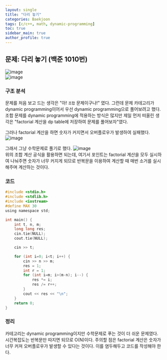 ```yaml
---
layout: single  
title: "다리 놓기"  
categories: Baekjoon  
tags: [c/c++, math, dynamic-programming]  
toc: true  
sidebar_main: true
author_profile: true
---  
```


## 문제: 다리 놓기 (백준 1010번)  
![image](https://user-images.githubusercontent.com/68364886/154403697-9d31ce6a-76aa-4dc9-a25d-75ce5fca6e94.png)  
![image](https://user-images.githubusercontent.com/68364886/154403771-3e92f0a3-f2b7-4491-a335-ec70b318bd74.png)  
  
### 구조 분석  
문제를 처음 보고 드는 생각은 "아! `조합` 문제이구나!" 였다. 그런데 문제 카테고리가 dynamic programming이어서 우선 dynamic programming으로 풀어보려고 했다. 조합 문제를 dynamic programming에 적용하는 방식은 많지만 제일 먼저 떠올린 생각은 "factorial 계산을 dp table에 저장하여 문제를 풀어보자"였다.  
  
그러나 factorial 계산을 하면 숫자가 커지면서 오버플로우가 발생하여 실패했다.  
![image](https://user-images.githubusercontent.com/68364886/154402298-1c9dedeb-699b-4608-97bc-eb625f152104.png)  
  
그래서 그냥 수학문제로 풀기로 했다. 
![image](https://user-images.githubusercontent.com/68364886/154404522-9b1c2ec4-2c1a-4dcc-8c1f-056df30c9d0d.png)  
위의 조합 계산 공식을 활용하면 되는데, 여기서 포인트는 factorial 계산을 모두 실시하여 나눠주면 숫자가 너무 커지게 되므로 반복문을 이용하여 계산할 때 매번 소거를 실시해주며 계산하는 것이다.  
  
### 코드  
```c
#include <stdio.h>
#include <stdlib.h>
#include <iostream>
#define MAX 30
using namespace std;

int main() {
    int t, n, m;
    long long res;
    cin.tie(NULL);
    cout.tie(NULL);

    cin >> t;

    for (int i=0; i<t; i++) {
        cin >> n >> m;
        res = 1;
        int r = 1;
        for (int i=m; i>(m-n); i--) {
            res *= i;
            res /= r++;
        }
        cout << res << "\n";
    }
    return 0;
}
```  
  
### 정리  
카테고리는 dynamic programming이지만 수학문제로 푸는 것이 더 쉬운 문제였다. 시간복잡도는 반복문만 따지면 되므로 O(N)이다. 주의할 점은 factorial 계산은 숫자가 너무 커져 오버플로우가 발생할 수 있다는 것이다. 이를 염두해두고 코드를 작성해야 한다.  
